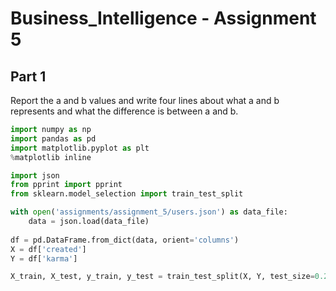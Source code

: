 # Business_Intelligence - Assignment 5

## Part 1

<p>Report the a and b values and write four lines about what a and b represents and what the difference is between a and b.</p>



```python
import numpy as np
import pandas as pd
import matplotlib.pyplot as plt
%matplotlib inline
```


```python
import json
from pprint import pprint
from sklearn.model_selection import train_test_split

with open('assignments/assignment_5/users.json') as data_file:    
    data = json.load(data_file)
    
df = pd.DataFrame.from_dict(data, orient='columns')
X = df['created']
Y = df['karma']

X_train, X_test, y_train, y_test = train_test_split(X, Y, test_size=0.20)


```
